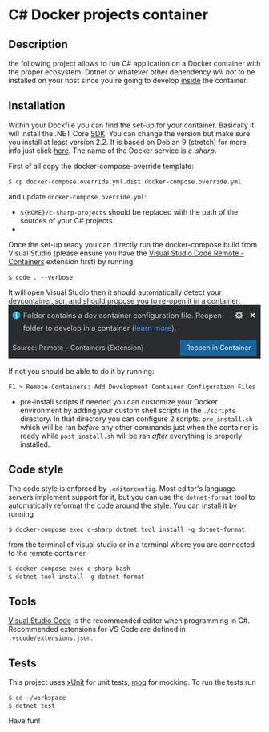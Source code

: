 # C# Docker projects container

## Description
the following project allows to run C# application on a Docker container with the proper ecosystem.
Dotnet or whatever other dependency *will not* to be installed on your host since you're going to develop [inside](https://code.visualstudio.com/docs/remote/containers) the container.

## Installation
Within your Dockfile you can find the set-up for your container. Basically it will install the .NET Core [SDK](https://dotnet.microsoft.com/download). You can change the version but make sure you install at least version 2.2.
It is based on Debian 9 (stretch) for more info just click [here](https://hub.docker.com/_/microsoft-dotnet-core-sdk/).
The name of the Docker service is *c-sharp*.

First of all copy the docker-compose-override template:
```shell
$ cp docker-compose.override.yml.dist docker-compose.override.yml
```
and update `docker-compose.override.yml`:

- `${HOME}/c-sharp-projects` should be replaced with the path of the sources of your C# projects.
- 

Once the set-up ready you can directly run the docker-compose build from Visual Studio (please ensure you have the [Visual Studio Code Remote - Containers](https://code.visualstudio.com/docs/remote/containers) extension first) by running
```shell
$ code . --verbose
```
It will open Visual Studio then it should automatically detect your devcontainer.json  and should propose you to re-open it in a container:
![remote containers](./img/dev-container-reopen-prompt.png?display=inline-block)

If not you should be able to do it by running:
```
F1 > Remote-Containers: Add Development Container Configuration Files
```

- pre-install scripts
if needed you can customize your Docker environment by adding your custom shell scripts in the `./scripts` directory. In that directory you can configure 2 scripts.
`pre_install.sh` which will be ran _before_ any other commands just when the container is ready while `post_install.sh` will be ran _after_ everything is properly installed.

## Code style
The code style is enforced by `.editorconfig`.
Most editor's language servers implement support for it, but you can use the `dotnet-format` tool to automatically reformat the code around the style.
You can install it by running 
```shell
$ docker-compose exec c-sharp dotnet tool install -g dotnet-format
```
from the terminal of visual studio or in a terminal where you are connected to the remote container 
```shell
$ docker-compose exec c-sharp bash
$ dotnet tool install -g dotnet-format
```
## Tools

[Visual Studio Code](https://code.visualstudio.com/download) is the recommended editor when programming in C#.
Recommended extensions for VS Code are defined in `.vscode/extensions.json`.

## Tests

This project uses [xUnit](https://xunit.github.io/) for unit tests, [moq](https://github.com/moq/moq4) for mocking.
To run the tests run
```shell
$ cd ~/workspace
$ dotnet test
```

Have fun!